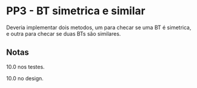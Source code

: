 # PP3 - BT simetrica e similar

Deveria implementar dois metodos, um para checar se uma BT é simetrica, e outra para checar se duas BTs são similares.

## Notas
10.0 nos testes.

10.0 no design.

